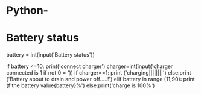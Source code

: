 # Python-

# Battery status

battery = int(input('Battery status'))

if battery <=10:
    print('connect charger')
    charger=int(input('charger connected is 1 if not 0 = '))
    if charger==1:
        print ('charging||||||||')
    else:print ('Battery about to drain and power off.....!')
elif battery in range (11,90):
    print (f'the battery value{battery}%')
else:print('charge is 100%')
    

